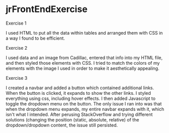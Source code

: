# jrFrontEndExercise

Exercise 1

I used HTML to put all the data within tables and arranged them with CSS in a way I found to be efficient.

Exercise 2

I used data and an image from Cadillac, entered that info into my HTML file, and then styled those elements with CSS. I tried to match the colors of my elements with the image I used in order to make it aesthetically appealing. 

Exercise 3

I created a navbar and added a button which contained additional links. When the button is clicked, it expands to show the other links. I styled everything using css, including hover effects. I then added Javascript to toggle the dropdown menu on the button. The only issue I ran into was that when the dropdown menu expands, my entire navbar expands with it, which isn't what I intended. After perusing StackOverflow and trying different solutions (changing the position (static, absolute, relative) of the dropdown/dropdown content, the issue still persisted.

